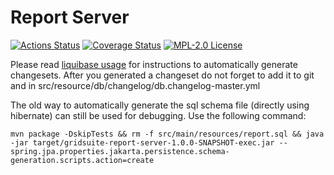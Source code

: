 # Report Server

[![Actions Status](https://github.com/gridsuite/report-server/actions/workflows/build.yml/badge.svg?branch=main)](https://github.com/gridsuite/report-server/actions)
[![Coverage Status](https://sonarcloud.io/api/project_badges/measure?project=org.gridsuite%3Areport-server&metric=coverage)](https://sonarcloud.io/component_measures?id=org.gridsuite%3Areport-server&metric=coverage)
[![MPL-2.0 License](https://img.shields.io/badge/license-MPL_2.0-blue.svg)](https://www.mozilla.org/en-US/MPL/2.0/)

Please read [liquibase usage](https://github.com/powsybl/powsybl-parent/#liquibase-usage) for instructions to automatically generate changesets.
After you generated a changeset do not forget to add it to git and in src/resource/db/changelog/db.changelog-master.yml


The old way to automatically generate the sql schema file (directly using hibernate) can still be used for debugging. Use the following command:
```
mvn package -DskipTests && rm -f src/main/resources/report.sql && java -jar target/gridsuite-report-server-1.0.0-SNAPSHOT-exec.jar --spring.jpa.properties.jakarta.persistence.schema-generation.scripts.action=create
```

